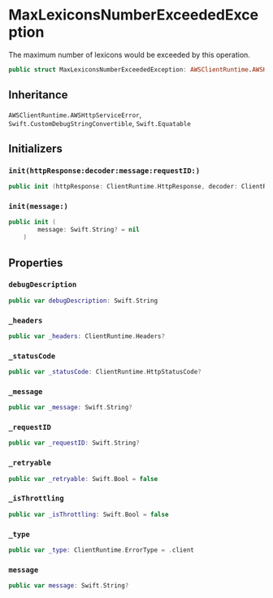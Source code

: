 # MaxLexiconsNumberExceededException

The maximum number of lexicons would be exceeded by this
operation.

``` swift
public struct MaxLexiconsNumberExceededException: AWSClientRuntime.AWSHttpServiceError, Swift.Equatable 
```

## Inheritance

`AWSClientRuntime.AWSHttpServiceError`, `Swift.CustomDebugStringConvertible`, `Swift.Equatable`

## Initializers

### `init(httpResponse:decoder:message:requestID:)`

``` swift
public init (httpResponse: ClientRuntime.HttpResponse, decoder: ClientRuntime.ResponseDecoder? = nil, message: Swift.String? = nil, requestID: Swift.String? = nil) throws 
```

### `init(message:)`

``` swift
public init (
        message: Swift.String? = nil
    )
```

## Properties

### `debugDescription`

``` swift
public var debugDescription: Swift.String 
```

### `_headers`

``` swift
public var _headers: ClientRuntime.Headers?
```

### `_statusCode`

``` swift
public var _statusCode: ClientRuntime.HttpStatusCode?
```

### `_message`

``` swift
public var _message: Swift.String?
```

### `_requestID`

``` swift
public var _requestID: Swift.String?
```

### `_retryable`

``` swift
public var _retryable: Swift.Bool = false
```

### `_isThrottling`

``` swift
public var _isThrottling: Swift.Bool = false
```

### `_type`

``` swift
public var _type: ClientRuntime.ErrorType = .client
```

### `message`

``` swift
public var message: Swift.String?
```
